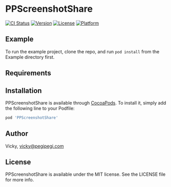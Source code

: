 # PPScreenshotShare

[![CI Status](http://img.shields.io/travis/Vicky/PPScreenshotShare.svg?style=flat)](https://travis-ci.org/Vicky/PPScreenshotShare)
[![Version](https://img.shields.io/cocoapods/v/PPScreenshotShare.svg?style=flat)](http://cocoapods.org/pods/PPScreenshotShare)
[![License](https://img.shields.io/cocoapods/l/PPScreenshotShare.svg?style=flat)](http://cocoapods.org/pods/PPScreenshotShare)
[![Platform](https://img.shields.io/cocoapods/p/PPScreenshotShare.svg?style=flat)](http://cocoapods.org/pods/PPScreenshotShare)

## Example

To run the example project, clone the repo, and run `pod install` from the Example directory first.

## Requirements

## Installation

PPScreenshotShare is available through [CocoaPods](http://cocoapods.org). To install
it, simply add the following line to your Podfile:

```ruby
pod 'PPScreenshotShare'
```

## Author

Vicky, vicky@pegipegi.com

## License

PPScreenshotShare is available under the MIT license. See the LICENSE file for more info.
